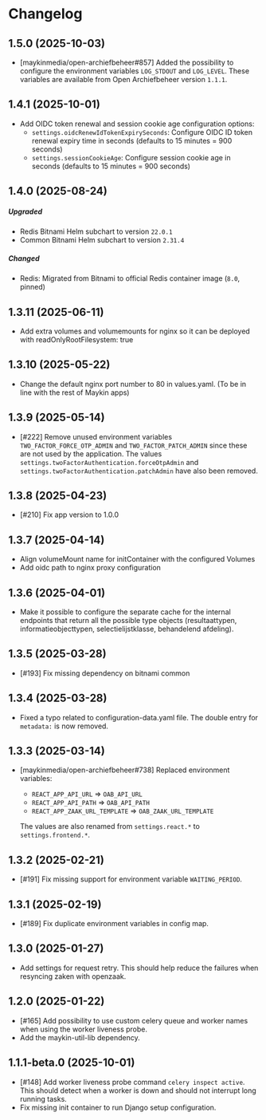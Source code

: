 # Changelog

## 1.5.0 (2025-10-03)

- [maykinmedia/open-archiefbeheer#857] Added the possibility to configure the environment variables `LOG_STDOUT` and `LOG_LEVEL`. These variables are available from Open Archiefbeheer version `1.1.1`.

## 1.4.1 (2025-10-01)

- Add OIDC token renewal and session cookie age configuration options:
  - `settings.oidcRenewIdTokenExpirySeconds`: Configure OIDC ID token renewal expiry time in seconds (defaults to 15 minutes = 900 seconds)
  - `settings.sessionCookieAge`: Configure session cookie age in seconds (defaults to 15 minutes = 900 seconds)

## 1.4.0 (2025-08-24)
##### Upgraded
- Redis Bitnami Helm subchart to version `22.0.1`
- Common Bitnami Helm subchart to version `2.31.4`
##### Changed
- Redis: Migrated from Bitnami to official Redis container image (`8.0`, pinned)

## 1.3.11 (2025-06-11)

- Add extra volumes and volumemounts for nginx so it can be deployed with readOnlyRootFilesystem: true

## 1.3.10 (2025-05-22)

- Change the default nginx port number to 80 in values.yaml. (To be in line with the rest of Maykin apps)

## 1.3.9 (2025-05-14)

- [#222] Remove unused environment variables `TWO_FACTOR_FORCE_OTP_ADMIN` and `TWO_FACTOR_PATCH_ADMIN` since these are not used by the application. The values `settings.twoFactorAuthentication.forceOtpAdmin` and `settings.twoFactorAuthentication.patchAdmin` have also been removed.

## 1.3.8 (2025-04-23)

- [#210] Fix app version to 1.0.0

## 1.3.7 (2025-04-14)

- Align volumeMount name for initContainer with the configured Volumes
- Add oidc path to nginx proxy configuration

## 1.3.6 (2025-04-01)

- Make it possible to configure the separate cache for the internal endpoints that return all the possible type objects (resultaattypen, informatieobjecttypen, selectielijstklasse, behandelend afdeling).

## 1.3.5 (2025-03-28)

- [#193] Fix missing dependency on bitnami common

## 1.3.4 (2025-03-28)

- Fixed a typo related to configuration-data.yaml file. The double entry for `metadata:` is now removed.

## 1.3.3 (2025-03-14)

- [maykinmedia/open-archiefbeheer#738] Replaced environment variables:

   - `REACT_APP_API_URL`  => `OAB_API_URL`
   - `REACT_APP_API_PATH` => `OAB_API_PATH`
   - `REACT_APP_ZAAK_URL_TEMPLATE` => `OAB_ZAAK_URL_TEMPLATE`

   The values are also renamed from `settings.react.*` to `settings.frontend.*`.

## 1.3.2 (2025-02-21)

- [#191] Fix missing support for environment variable `WAITING_PERIOD`.

## 1.3.1 (2025-02-19)

- [#189] Fix duplicate environment variables in config map.

## 1.3.0 (2025-01-27)

- Add settings for request retry. This should help reduce the failures when resyncing zaken with openzaak.

## 1.2.0 (2025-01-22)

- [#165] Add possibility to use custom celery queue and worker names when using the worker liveness probe.
- Add the maykin-util-lib dependency.


## 1.1.1-beta.0 (2025-10-01)

- [#148] Add worker liveness probe command `celery inspect active`. This should detect when a worker is down and should not interrupt long running tasks.
- Fix missing init container to run Django setup configuration.
